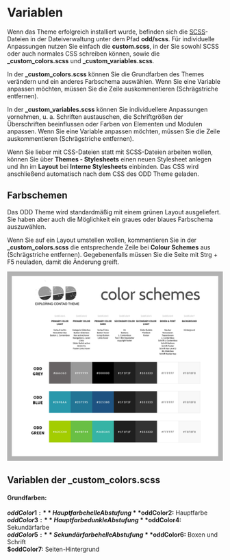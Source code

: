 
# Variablen

Wenn das Theme erfolgreich installiert wurde, befinden sich die [SCSS](https://sass-lang.com/documentation/file.SASS_REFERENCE.html)-Dateien in der Dateiverwaltung unter dem Pfad **odd/scss**. Für individuelle Anpassungen nutzen Sie einfach die **custom.scss**, in der Sie sowohl SCSS oder auch normales CSS schreiben können, sowie die **\_custom\_colors.scss** und **\_custom\_variables.scss**.

In der **\_custom\_colors.scss** können Sie die Grundfarben des Themes verändern und ein anderes Farbschema auswählen. Wenn Sie eine Variable anpassen möchten, müssen Sie die Zeile auskommentieren (Schrägstriche entfernen).

In der **\_custom\_variables.scss** können Sie individuellere Anpassungen vornehmen, u. a. Schriften austauschen, die Schriftgrößen der Überschriften beeinflussen oder Farben von Elementen und Modulen anpassen. Wenn Sie eine Variable anpassen möchten, müssen Sie die Zeile auskommentieren (Schrägstriche entfernen).

Wenn Sie lieber mit CSS-Dateien statt mit SCSS-Dateien arbeiten wollen, können Sie über **Themes - Stylesheets** einen neuen Stylesheet anlegen und ihn im **Layout** bei **Interne Stylesheets** einbinden. Das CSS wird anschließend automatisch nach dem CSS des ODD Theme geladen.

## Farbschemen

Das ODD Theme wird standardmäßig mit einem grünen Layout ausgeliefert. Sie haben aber auch die Möglichkeit ein graues oder blaues Farbschema auszuwählen.

Wenn Sie auf ein Layout umstellen wollen, kommentieren Sie in der **\_custom\_colors.scss** die entsprechende Zeile bei **Colour Schemes** aus \(Schrägstriche entfernen\). Gegebenenfalls müssen Sie die Seite mit Strg + F5 neuladen, damit die Änderung greift.

![](../_images/odd-theme/einrichtung/ODD_theme_colors.jpg)

## Variablen der \_custom\_colors.scss

#### Grundfarben:

**$oddColor1:** Hauptfarbe helle Abstufung  
**$oddColor2:** Hauptfarbe  
**$oddColor3:** Hauptfarbe dunkle Abstufung  
**$oddColor4:** Sekundärfarbe  
**$oddColor5:** Sekundärfarbe helle Abstufung  
**$oddColor6:** Boxen und Schrift  
**$oddColor7:** Seiten-Hintergrund 
